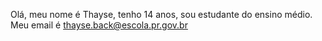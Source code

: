 Olá, meu nome é Thayse, tenho 14 anos, sou estudante do ensino médio.
Meu email é thayse.back@escola.pr.gov.br
